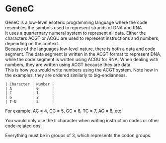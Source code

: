 # GeneC
GeneC is a low-level esoteric programming language where the code resembles the symbols used to represent strands of DNA and RNA.
<br>
It uses a quarternary numeral system to represent all data. Either the characters ACGT or ACGU are used to represent instructions and numbers, depending on the context.
<br>
Because of the languages low-level nature, there is both a data and code segment. The data segment is written in the ACGT format to represent DNA, while the code segment is written using ACGU for RNA. When dealing with numbers, they are written using ACGT because they are data.
<br>
This is how you would write numbers using the ACGT system. Note how in the examples, they are ordered similarly to big-endianness.
```
| Character | Number |
| A         | 0      |
| C         | 1      |
| G         | 2      |
| T-U       | 3      |
```
For example: AC = 4, CC = 5, GC = 6, TC = 7, AG = 8, etc

You would only use the `U` character when writing instruction codes or other code-related ops.

Everything must be in groups of 3, which represents the codon groups.

